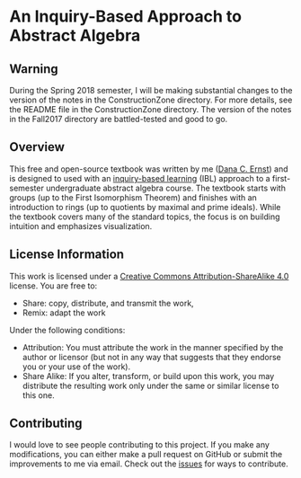 # An Inquiry-Based Approach to Abstract Algebra #

## Warning

During the Spring 2018 semester, I will be making substantial changes to the version of the notes in the ConstructionZone directory. For more details, see the README file in the ConstructionZone directory.  The version of the notes in the Fall2017 directory are battled-tested and good to go.

## Overview
This free and open-source textbook was written by me ([Dana C. Ernst](http://danaernst.com)) and is designed to used with an [inquiry-based learning](http://maamathedmatters.blogspot.com/2013/05/what-heck-is-ibl.html) (IBL) approach to a first-semester undergraduate abstract algebra course. The textbook starts with groups (up to the First Isomorphism Theorem) and finishes with an introduction to rings (up to quotients by maximal and prime ideals). While the textbook covers many of the standard topics, the focus is on building intuition and emphasizes visualization.

## License Information
This work is licensed under a [Creative Commons Attribution-ShareAlike 4.0](https://creativecommons.org/licenses/by-sa/4.0/) license.  You are free to:

* Share: copy, distribute, and transmit the work,
* Remix: adapt the work

Under the following conditions:

* Attribution: You must attribute the work in the manner specified by the author or licensor (but not in any way that suggests that they endorse you or your use of the work).
* Share Alike: If you alter, transform, or build upon this work, you may distribute the resulting work only under the same or similar license to this one.

## Contributing
I would love to see people contributing to this project.  If you make any modifications, you can either make a pull request on GitHub or submit the improvements to me via email. Check out the [issues](https://github.com/dcernst/IBL-AbstractAlgebra/issues) for ways to contribute. 
